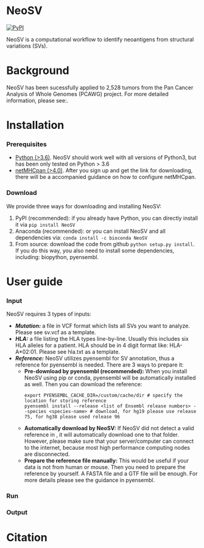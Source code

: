 # NeoSV
<a href="https://pypi.python.org/pypi/NeoSV/">
    <img src="https://img.shields.io/pypi/v/NeoSV.svg?maxAge=1000" alt="PyPI" />
</a>

NeoSV is a computational workflow to identify neoantigens from structural variations (SVs).

# Background
NeoSV has been sucessfully applied to 2,528 tumors from the Pan Cancer Analysis of Whole Genomes (PCAWG) project. For more detailed information, please see:. 

# Installation
### Prerequisites
* [Python (>3.6)](https://www.python.org/downloads/). NeoSV should work well with all versions of Python3, but has been only tested on Python > 3.6
* [netMHCpan (>4.0)](https://services.healthtech.dtu.dk/service.php?NetMHCpan-4.1). After you sign up and get the link for downloading, there will be a accompanied guidance on how to configure netMHCpan.
### Download
  We provide three ways for downloading and installing NeoSV:
  1. PyPI (recommended): if you already have Python, you can directly install it via `pip install NeoSV`<br>
  2. Anaconda (recommended): or you can install NeoSV and all dependencies via: `conda install -c bioconda NeoSV`<br>
  3. From source: download the code from github `python setup.py install`. If you do this way, you also need to install some dependencies, including: biopython, pyensembl.


# User guide
### Input
NeoSV requires 3 types of inputs:
* **_Mutation:_** a file in VCF format which lists all SVs you want to analyze. Please see sv.vcf as a template.
* **_HLA:_** a file listing the HLA types line-by-line. Usually this includes six HLA alleles for a patient. HLA should be in 4 digit format like: HLA-A*02:01. Please see hla.txt as a template.
* **_Reference:_** NeoSV utilizes pyensembl for SV annotation, thus a reference for pyensembl is needed. There are 3 ways to prepare it: <br>
  - **Pre-download by pyensembl (recommended):** When you install NeoSV using pip or conda, pyensembl will be automatically installed as well. Then you can download the reference:<br>
    ```
    export PYENSEMBL_CACHE_DIR=/custom/cache/dir # specify the location for storing reference
    pyensembl install --release <list of Ensembl release numbers> --species <species-name> # download, for hg19 please use release 75, for hg38 please used release 96
    ```
  - **Automatically download by NeoSV:** If NeoSV did not detect a valid reference in , it will automatically download one to that folder. However, please make sure that your server/computer can connect to the internet, because most high performance computing nodes are disconnected.
  - **Prepare the reference file manually:** This would be useful if your data is not from human or mouse. Then you need to prepare the reference by yourself. A FASTA file and a GTF file will be enough. For more details please see the guidance in pyensembl.
### Run

### Output

# Citation
